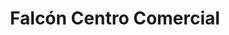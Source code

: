 ---
title: "Falcón Centro Comercial"
url: /alamar/falcon-centro-comercial/
shop: centro comercial
---